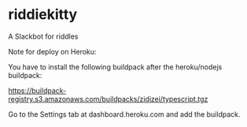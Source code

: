 # riddiekitty

A Slackbot for riddles

Note for deploy on Heroku:

You have to install the following buildpack after the heroku/nodejs buildpack:

https://buildpack-registry.s3.amazonaws.com/buildpacks/zidizei/typescript.tgz

Go to the Settings tab at dashboard.heroku.com and add the buildpack.